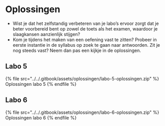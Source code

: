 # Oplossingen

* Wist je dat het zelfstandig verbeteren van je labo’s ervoor zorgt dat je beter voorbereid bent op zowel de toets als het examen, waardoor je slaagkansen aanzienlijk stijgen?
* Kom je tijdens het maken van een oefening vast te zitten? Probeer in eerste instantie in de syllabus op zoek te gaan naar antwoorden. Zit je nog steeds vast? Neem dan pas een kijkje in de oplossingen.

## Labo 5

{% file src="../../.gitbook/assets/oplossingen/labo-5-oplossingen.zip" %}
Oplossingen labo 5
{% endfile %}

## Labo 6

{% file src="../../.gitbook/assets/oplossingen/labo-6-oplossingen.zip" %}
Oplossingen labo 6
{% endfile %}
